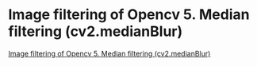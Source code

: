 # Image filtering of Opencv 5. Median filtering (cv2.medianBlur)
[Image filtering of Opencv 5. Median filtering (cv2.medianBlur)](https://aiwithcloud.com/2022/09/19/image_filtering_of_opencv_5-_median_filtering_cv2-medianblur/)